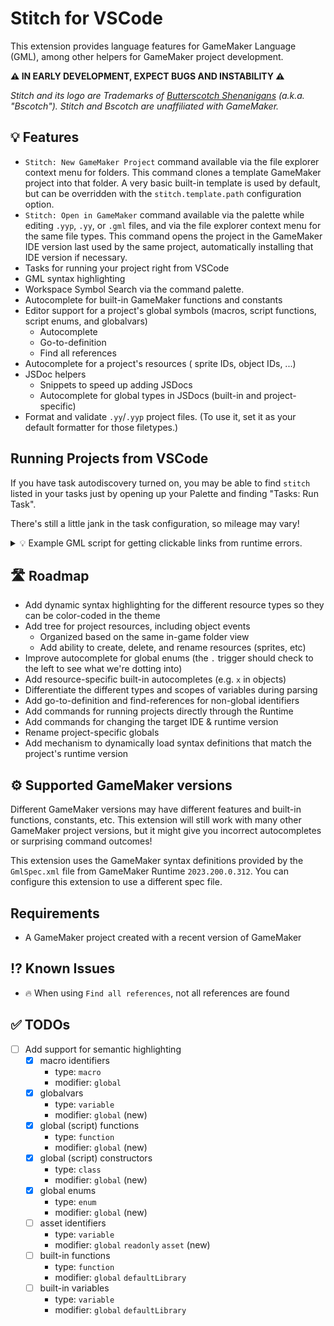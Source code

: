 # Stitch for VSCode

This extension provides language features for GameMaker Language (GML), among other helpers for GameMaker project development.

**⚠️ IN EARLY DEVELOPMENT, EXPECT BUGS AND INSTABILITY ⚠️**

*Stitch and its logo are Trademarks of [Butterscotch Shenanigans](https://www.bscotch.net) (a.k.a. "Bscotch"). Stitch and Bscotch are unaffiliated with GameMaker.*

## 💡 Features

- `Stitch: New GameMaker Project` command available via the file explorer context menu for folders. This command clones a template GameMaker project into that folder. A very basic built-in template is used by default, but can be overridden with the `stitch.template.path` configuration option.
- `Stitch: Open in GameMaker` command available via the palette while editing `.yyp`, `.yy`, or `.gml` files, and via the file explorer context menu for the same file types. This command opens the project in the GameMaker IDE version last used by the same project, automatically installing that IDE version if necessary.
- Tasks for running your project right from VSCode
- GML syntax highlighting
- Workspace Symbol Search via the command palette.
- Autocomplete for built-in GameMaker functions and constants
- Editor support for a project's global symbols (macros, script functions, script enums, and globalvars)
  - Autocomplete
  - Go-to-definition
  - Find all references
- Autocomplete for a project's resources ( sprite IDs, object IDs, ...)
- JSDoc helpers
  - Snippets to speed up adding JSDocs
  - Autocomplete for global types in JSDocs (built-in and project-specific)
- Format and validate `.yy`/`.yyp` project files. (To use it, set it as your default formatter for those filetypes.)

## Running Projects from VSCode

If you have task autodiscovery turned on, you may be able to find `stitch` listed in your tasks just by opening up your Palette and finding "Tasks: Run Task".

There's still a little jank in the task configuration, so mileage may vary!

<details>
<summary>
💡 Example GML script for getting clickable links from runtime errors.
</summary>

```js
function write_parseable_exception (err){
	var as_string = "FATAL: " + string_trim(err.message);

	var definition_files = ds_map_create();
	var script_functions_string = environment_get_variable("VSCODE_STITCH_SCRIPT_FUNCTIONS");
	if(is_string(script_functions_string) && string_length(script_functions_string) > 0){
		try{
			var pairs = string_split(script_functions_string, ",");
			for(var i=0; i<array_length(pairs); i++){
				if(string_length(pairs[i]) == 0){
					continue;
				}
				var pair = string_split(pairs[i], ":");
				if(array_length(pair) != 2){
					continue;
				}
				definition_files[? pair[0]] = pair[1];
			}
		}
		catch(__err){
			echo(__err);
		}
	}

	for(var i=0; i<array_length(err.stacktrace); i++){
		var _trace = err.stacktrace[i];
		// Example start "gml_Object_o_entry_Create_0 (line 2) - die();"
		if(string_starts_with(_trace, "gml_")){
			var _asset_type = "";
			var _call = "";
			var _line = "";
			var _asset_and_event = "";
			
			_trace = string_delete(_trace,1,4);
			// => "Object_o_entry_Create_0 (line 2) - die();"
			var __parts = string_split(_trace, "_", true, 1);
			// => ["Object","o_entry_Create_0 (line 2) - die();"]
			_asset_type = __parts[0];
			// => "Object"
			var __rest = string_split(__parts[1], " ", true, 1);
			// => ["o_entry_Create_0","(line 2) - die();"]
			_asset_and_event = __rest[0]; // Not all asset types have events, and not all events have numbers
			// => "o_entry_Create_0"
			var __line_and_call = string_split(__rest[1], " - ", true, 1);
			// => ["(line 2)","die();"] // Not all traces have the call entry
			_line = string_replace(string_split(__line_and_call[0], " ", true, 1)[1],")","");
			_call = array_length(__line_and_call)>1 ? __line_and_call[1] : "";
			
			_trace = string_lower(_asset_type) + "s/";
			
			if( ! array_contains(["Object","Script"], _asset_type) ){
				continue;
			}
			
			var folder = _asset_and_event;
			var file = _asset_and_event;
			if(_asset_type == "Object"){
				// Need to separate the asset name from the event info
				__parts = string_split(_asset_and_event, "_");
				var __event_number = array_pop(__parts);
				var __event_name   = array_pop(__parts);
				folder = array_join(__parts, "_");
				file = __event_name + "_" + __event_number;
			}
			else if(is_string(definition_files[? _asset_and_event])){
				folder = definition_files[? _asset_and_event];
				file = folder;
			}
			_trace += folder + "/" + file + ".gml:" + _line;
			if(_call != ""){
				_trace += "  " + _call;
			}
		}
		as_string += "\n" + string_repeat("  ",i+1) + "⇨ " + string_trim(_trace);
	}
	var sep = "\n\n#####################\n\n";
	show_debug_message(sep + as_string + sep);
	ds_map_destroy(definition_files);
	game_end(1);
}

var vscode_stitch_version = environment_get_variable("VSCODE_STITCH_VERSION");
if(is_string(vscode_stitch_version) && vscode_stitch_version != ""){
	exception_unhandled_handler(write_parseable_exception);
}
```

</details>


## 🛣️ Roadmap

- Add dynamic syntax highlighting for the different resource types so they can be color-coded in the theme
- Add tree for project resources, including object events
  - Organized based on the same in-game folder view
  - Add ability to create, delete, and rename resources (sprites, etc)
- Improve autocomplete for global enums (the `.` trigger should check to the left to see what we're dotting into)
- Add resource-specific built-in autocompletes (e.g. `x` in objects)
- Differentiate the different types and scopes of variables during parsing
- Add go-to-definition and find-references for non-global identifiers
- Add commands for running projects directly through the Runtime
- Add commands for changing the target IDE & runtime version
- Rename project-specific globals
- Add mechanism to dynamically load syntax definitions that match the project's runtime version

## ⚙️ Supported GameMaker versions

Different GameMaker versions may have different features and built-in functions, constants, etc. This extension will still work with many other GameMaker project versions, but it might give you incorrect autocompletes or surprising command outcomes!

This extension uses the GameMaker syntax definitions provided by the `GmlSpec.xml` file from GameMaker Runtime `2023.200.0.312`. You can configure this extension to use a different spec file.

## Requirements

- A GameMaker project created with a recent version of GameMaker

<!-- ## Extension Settings

Include if your extension adds any VS Code settings through the `contributes.configuration` extension point.

This extension contributes the following settings:

* `myExtension.enable`: Enable/disable this extension.
* `myExtension.thing`: Set to `blah` to do something. -->

## ⁉️ Known Issues

- 🔥 When using `Find all references`, not all references are found

## ✅ TODOs

- [ ] Add support for semantic highlighting
	- [x] macro identifiers
		- type: `macro`
		- modifier: `global`
	- [x] globalvars
		- type: `variable`
		- modifier: `global` (new)
	- [x] global (script) functions
		- type: `function`
		- modifier: `global` (new)
	- [x] global (script) constructors
		- type: `class`
		- modifier: `global` (new)
	- [x] global enums
		- type: `enum`
		- modifier: `global` (new)
	- [ ] asset identifiers
		- type: `variable`
		- modifier: `global` `readonly` `asset` (new)
	- [ ] built-in functions
		- type: `function`
		- modifier: `global` `defaultLibrary`
	- [ ] built-in variables
		- type: `variable`
		- modifier: `global` `defaultLibrary`